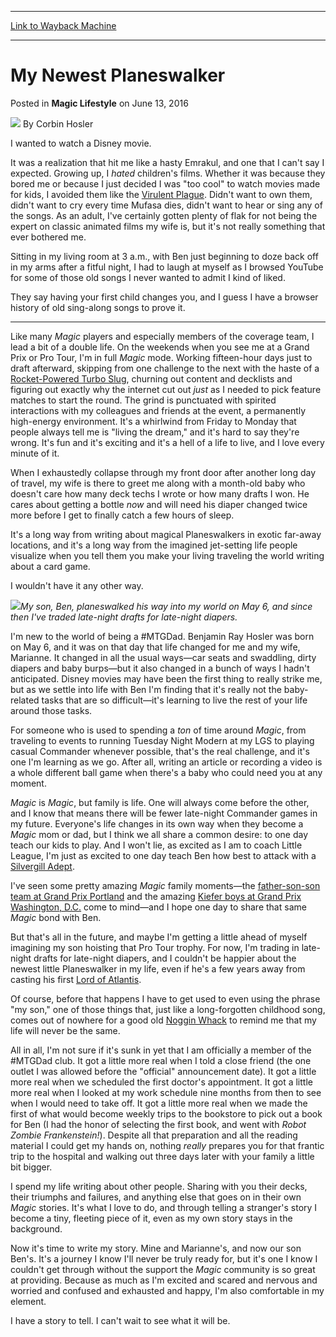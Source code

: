 
---
[Link to Wayback Machine](https://web.archive.org/web/20160614190406/http://magic.wizards.com/en/articles/archive/magic-lifestyle/my-newest-planeswalker-2016-06-13)

[_metadata_:author]:- "Corbin Hosler"
[_metadata_:description]:- "Having a child changes everything, as Corbin can attest."
[_metadata_:generator]:- "Drupal 7 (http://drupal.org)"
[_metadata_:node]:- "1028711"
[_metadata_:publish_date]:- "2016-06-13"
[_metadata_:source]:- "div-main-content"
[_metadata_:title]:- "My Newest Planeswalker"
[_metadata_:wayback_capture_timestamp]:- "2016-06-14 19:04:06"
[_metadata_:wayback_raw_url]:- "https://web.archive.org/web/20160614190406id_/http://magic.wizards.com/en/articles/archive/magic-lifestyle/my-newest-planeswalker-2016-06-13"
[_metadata_:wayback_url]:- "http://magic.wizards.com/en/articles/archive/magic-lifestyle/my-newest-planeswalker-2016-06-13"
---


My Newest Planeswalker
======================



 Posted in **Magic Lifestyle**
 on June 13, 2016 






![](https://media.magic.wizards.com/styles/auth_small/public/images/person/hosler.jpg)
By Corbin Hosler











I wanted to watch a Disney movie.


It was a realization that hit me like a hasty Emrakul, and one that I can't say I expected. Growing up, I *hated* children's films. Whether it was because they bored me or because I just decided I was "too cool" to watch movies made for kids, I avoided them like the [Virulent Plague](http://gatherer.wizards.com/Pages/Card/Details.aspx?name=Virulent+Plague). Didn't want to own them, didn't want to cry every time Mufasa dies, didn't want to hear or sing any of the songs. As an adult, I've certainly gotten plenty of flak for not being the expert on classic animated films my wife is, but it's not really something that ever bothered me.


Sitting in my living room at 3 a.m., with Ben just beginning to doze back off in my arms after a fitful night, I had to laugh at myself as I browsed YouTube for some of those old songs I never wanted to admit I kind of liked.


They say having your first child changes you, and I guess I have a browser history of old sing-along songs to prove it.




---

Like many *Magic* players and especially members of the coverage team, I lead a bit of a double life. On the weekends when you see me at a Grand Prix or Pro Tour, I'm in full *Magic* mode. Working fifteen-hour days just to draft afterward, skipping from one challenge to the next with the haste of a [Rocket-Powered Turbo Slug](http://gatherer.wizards.com/Pages/Card/Details.aspx?name=Rocket-Powered+Turbo+Slug), churning out content and decklists and figuring out exactly why the internet cut out *just* as I needed to pick feature matches to start the round. The grind is punctuated with spirited interactions with my colleagues and friends at the event, a permanently high-energy environment. It's a whirlwind from Friday to Monday that people always tell me is "living the dream," and it's hard to say they're wrong. It's fun and it's exciting and it's a hell of a life to live, and I love every minute of it.


When I exhaustedly collapse through my front door after another long day of travel, my wife is there to greet me along with a month-old baby who doesn't care how many deck techs I wrote or how many drafts I won. He cares about getting a bottle *now* and will need his diaper changed twice more before I get to finally catch a few hours of sleep.


It's a long way from writing about magical Planeswalkers in exotic far-away locations, and it's a long way from the imagined jet-setting life people visualize when you tell them you make your living traveling the world writing about a card game.


I wouldn't have it any other way.



![](https://media.wizards.com/2016/images/daily/ML20160613_Corbin-Ben.jpg)*My son, Ben, planeswalked his way into my world on May 6, and since then I've traded late-night drafts for late-night diapers.*

I'm new to the world of being a #MTGDad. Benjamin Ray Hosler was born on May 6, and it was on that day that life changed for me and my wife, Marianne. It changed in all the usual ways—car seats and swaddling, dirty diapers and baby burps—but it also changed in a bunch of ways I hadn't anticipated. Disney movies may have been the first thing to really strike me, but as we settle into life with Ben I'm finding that it's really not the baby-related tasks that are so difficult—it's learning to live the rest of your life around those tasks.


For someone who is used to spending a *ton* of time around *Magic*, from traveling to events to running Tuesday Night Modern at my LGS to playing casual Commander whenever possible, that's the real challenge, and it's one I'm learning as we go. After all, writing an article or recording a video is a whole different ball game when there's a baby who could need you at any moment.


*Magic* is *Magic*, but family is life. One will always come before the other, and I know that means there will be fewer late-night Commander games in my future. Everyone's life changes in its own way when they become a *Magic* mom or dad, but I think we all share a common desire: to one day teach our kids to play. And I won't lie, as excited as I am to coach Little League, I'm just as excited to one day teach Ben how best to attack with a [Silvergill Adept](http://gatherer.wizards.com/Pages/Card/Details.aspx?name=Silvergill+Adept).


I've seen some pretty amazing *Magic* family moments—the [father-son-son team at Grand Prix Portland](http://magic.wizards.com/en/events/coverage/gppor14/family) and the amazing [Kiefer boys at Grand Prix Washington, D.C.](http://magic.wizards.com/en/events/coverage/gpdc16/the-kids-are-all-right-2016-03-12) come to mind—and I hope one day to share that same *Magic* bond with Ben.


But that's all in the future, and maybe I'm getting a little ahead of myself imagining my son hoisting that Pro Tour trophy. For now, I'm trading in late-night drafts for late-night diapers, and I couldn't be happier about the newest little Planeswalker in my life, even if he's a few years away from casting his first [Lord of Atlantis](http://gatherer.wizards.com/Pages/Card/Details.aspx?name=Lord+of+Atlantis).


Of course, before that happens I have to get used to even using the phrase "my son," one of those things that, just like a long-forgotten childhood song, comes out of nowhere for a good old [Noggin Whack](http://gatherer.wizards.com/Pages/Card/Details.aspx?name=Noggin+Whack) to remind me that my life will never be the same.


All in all, I'm not sure if it's sunk in yet that I am officially a member of the #MTGDad club. It got a little more real when I told a close friend (the one outlet I was allowed before the "official" announcement date). It got a little more real when we scheduled the first doctor's appointment. It got a little more real when I looked at my work schedule nine months from then to see when I would need to take off. It got a little more real when we made the first of what would become weekly trips to the bookstore to pick out a book for Ben (I had the honor of selecting the first book, and went with *Robot Zombie Frankenstein!*). Despite all that preparation and all the reading material I could get my hands on, nothing *really* prepares you for that frantic trip to the hospital and walking out three days later with your family a little bit bigger.


I spend my life writing about other people. Sharing with you their decks, their triumphs and failures, and anything else that goes on in their own *Magic* stories. It's what I love to do, and through telling a stranger's story I become a tiny, fleeting piece of it, even as my own story stays in the background.


Now it's time to write my story. Mine and Marianne's, and now our son Ben's. It's a journey I know I'll never be truly ready for, but it's one I know I couldn't get through without the support the *Magic* community is so great at providing. Because as much as I'm excited and scared and nervous and worried and confused and exhausted and happy, I'm also comfortable in my element.


I have a story to tell. I can't wait to see what it will be.







